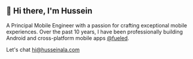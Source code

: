 ## 👋 Hi there, I'm Hussein

A Principal Mobile Engineer with a passion for crafting exceptional mobile experiences. Over the past 10 years, I have been professionally building Android and cross-platform mobile apps [@fueled](http://fueled.com).

Let's chat [hi@husseinala.com](mailto:hi@husseinala.com)
